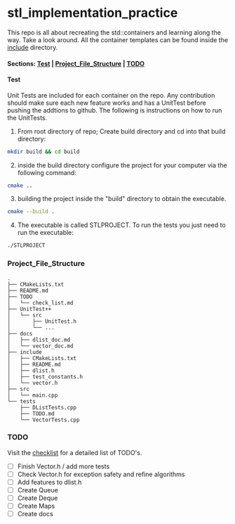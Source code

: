 
# stl_implementation_practice

This repo is all about recreating the std::containers and learning along the way. Take a look around. All the container templates can be found inside the [include](https://github.com/PIesPnuema/stl_implemetation_practice/tree/main/include) directory. 

#### Sections: [Test](#test) | [Project_File_Structure](#project_file_structure) | [TODO](#todo)

#### Test
Unit Tests are included for each container on the repo. Any contribution should make sure each new feature works and has a UnitTest before pushing the addtions to github. The following is instructions on how to run the UnitTests.

1. From root directory of repo; Create build directory and cd into that build directory:
```bash
mkdir build && cd build
```
2. inside the build directory configure the project for your computer via the following command:
```bash
cmake ..
```
3. building the project inside the "build" directory to obtain the executable. 
```bash
cmake --build . 
```
4. The executable is called STLPROJECT. To run the tests you just need to run the executable:
```bash
./STLPROJECT
```

### Project_File_Structure
```
.
├── CMakeLists.txt
├── README.md
├── TODO
│   └── check_list.md
├── UnitTest++
│   └── src
│       ├── UnitTest.h
│       └── ...
├── docs
│   ├── dlist_doc.md
│   └── vector_doc.md
├── include
│   ├── CMakeLists.txt
│   ├── README.md
│   ├── dlist.h
│   ├── test_constants.h
│   └── vector.h
├── src
│   └── main.cpp
└── tests
    ├── DListTests.cpp
    ├── TODO.md
    └── VectorTests.cpp
```

### TODO 
Visit the [checklist](https://github.com/PIesPnuema/stl_implemetation_practice/blob/main/TODO/check_list.md) for a detailed list of TODO's.
- [ ] Finish Vector.h / add more tests
- [ ] Check Vector.h for exception safety and refine algorithms
- [ ] Add features to dlist.h
- [ ] Create Queue
- [ ] Create Deque
- [ ] Create Maps
- [ ] Create docs
